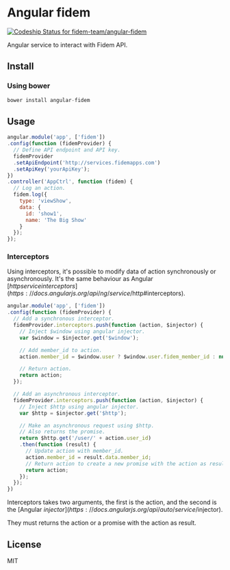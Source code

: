 # Angular fidem

[ ![Codeship Status for fidem-team/angular-fidem](https://codeship.io/projects/f4b0dd80-35d9-0132-1c4b-729df96ac6df/status)](https://codeship.io/projects/41210)

Angular service to interact with Fidem API.

## Install

### Using bower

```js
bower install angular-fidem
```

## Usage

```js
angular.module('app', ['fidem'])
.config(function (fidemProvider) {
  // Define API endpoint and API key.
  fidemProvider
  .setApiEndpoint('http://services.fidemapps.com')
  .setApiKey('yourApiKey');
})
.controller('AppCtrl', function (fidem) {
  // Log an action.
  fidem.log({
    type: 'viewShow',
    data: {
      id: 'show1',
      name: 'The Big Show'
    }
  });
});
```

### Interceptors

Using interceptors, it's possible to modify data of action synchronously or asynchronously. It's the same behaviour as Angular [$http service interceptors](https://docs.angularjs.org/api/ng/service/$http#interceptors).

```js
angular.module('app', ['fidem'])
.config(function (fidemProvider) {
  // Add a synchronous interceptor.
  fidemProvider.interceptors.push(function (action, $injector) {
    // Inject $window using angular injector.
    var $window = $injector.get('$window');

    // Add member_id to action.
    action.member_id = $window.user ? $window.user.fidem_member_id : null;

    // Return action.
    return action;
  });

  // Add an asynchronous interceptor.
  fidemProvider.interceptors.push(function (action, $injector) {
    // Inject $http using angular injector.
    var $http = $injector.get('$http');

    // Make an asynchronous request using $http.
    // Also returns the promise.
    return $http.get('/user/' + action.user_id)
    .then(function (result) {
      // Update action with member_id.
      action.member_id = result.data.member_id;
      // Return action to create a new promise with the action as result.
      return action;
    });
  });
})
```

Interceptors takes two arguments, the first is the action, and the second is the [Angular $injector](https://docs.angularjs.org/api/auto/service/$injector).

They must returns the action or a promise with the action as result.

## License

MIT
